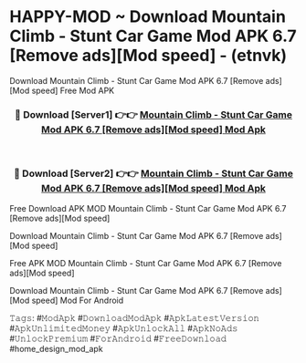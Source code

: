 # HAPPY-MOD ~ Download Mountain Climb - Stunt Car Game Mod APK 6.7 [Remove ads][Mod speed] - (etnvk)
Download Mountain Climb - Stunt Car Game Mod APK 6.7 [Remove ads][Mod speed] Free Mod APK

<div align="center">
<h3>🔴 Download [Server1] 👉👉 <a href="https://apk-comot.site?title=Mountain_Climb_-_Stunt_Car_Game_Mod_APK_6.7_[Remove_ads][Mod_speed]">Mountain Climb - Stunt Car Game Mod APK 6.7 [Remove ads][Mod speed] Mod Apk</a></h3><br>

<h3>🔴 Download [Server2] 👉👉 <a href="https://apk-comot.site?title=Mountain_Climb_-_Stunt_Car_Game_Mod_APK_6.7_[Remove_ads][Mod_speed]">Mountain Climb - Stunt Car Game Mod APK 6.7 [Remove ads][Mod speed] Mod Apk</a></h3>
</div>


Free Download APK MOD Mountain Climb - Stunt Car Game Mod APK 6.7 [Remove ads][Mod speed]

Download Mountain Climb - Stunt Car Game Mod APK 6.7 [Remove ads][Mod speed] 

Free APK MOD Mountain Climb - Stunt Car Game Mod APK 6.7 [Remove ads][Mod speed] 

Download Mountain Climb - Stunt Car Game Mod APK 6.7 [Remove ads][Mod speed] Mod For Android

𝚃𝚊𝚐𝚜: #𝙼𝚘𝚍𝙰𝚙𝚔 #𝙳𝚘𝚠𝚗𝚕𝚘𝚊𝚍𝙼𝚘𝚍𝙰𝚙𝚔 #𝙰𝚙𝚔𝙻𝚊𝚝𝚎𝚜𝚝𝚅𝚎𝚛𝚜𝚒𝚘𝚗 #𝙰𝚙𝚔𝚄𝚗𝚕𝚒𝚖𝚒𝚝𝚎𝚍𝙼𝚘𝚗𝚎𝚢 #𝙰𝚙𝚔𝚄𝚗𝚕𝚘𝚌𝚔𝙰𝚕𝚕 #𝙰𝚙𝚔𝙽𝚘𝙰𝚍𝚜 #𝚄𝚗𝚕𝚘𝚌𝚔𝙿𝚛𝚎𝚖𝚒𝚞𝚖 #𝙵𝚘𝚛𝙰𝚗𝚍𝚛𝚘𝚒𝚍 #𝙵𝚛𝚎𝚎𝙳𝚘𝚠𝚗𝚕𝚘𝚊𝚍 #home_design_mod_apk